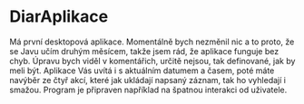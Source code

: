 # DiarAplikace

Má první desktopová aplikace. Momentálně bych nezměnil nic a to proto, že se Javu učím druhým měsícem, takže jsem rád, že aplikace funguje bez chyb.
Úpravu bych viděl v komentářich, určitě nejsou, tak definované, jak by meli být. 
Aplikace Vás uvítá i s aktuálním datumem a časem, poté máte navýběr ze čtyř akcí, které jak ukládají napsaný záznam, tak ho vyhledají i smažou. Program je připraven například na špatnou interakci od uživatele.
